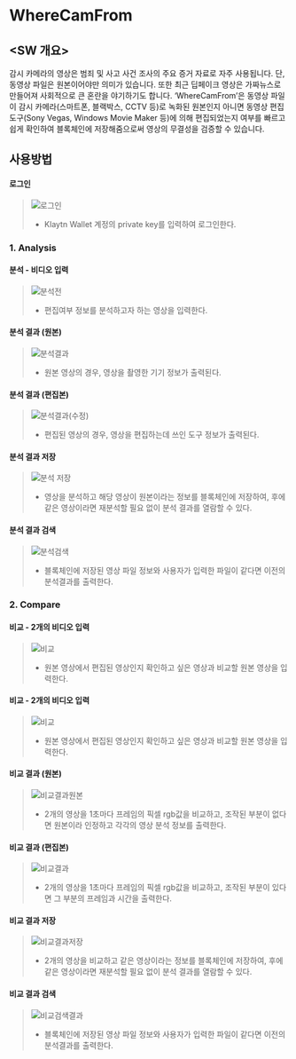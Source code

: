 # WhereCamFrom
## <SW 개요>
감시 카메라의 영상은 범죄 및 사고 사건 조사의 주요 증거 자료로 자주 사용됩니다. 단, 동영상 파일은 원본이어야만 의미가 있습니다.
또한 최근 딥페이크 영상은 가짜뉴스로 만들어져 사회적으로 큰 혼란을 야기하기도 합니다.
‘WhereCamFrom’은 동영상 파일이 감시 카메라(스마트폰, 블랙박스, CCTV 등)로 녹화된 원본인지 아니면 
동영상 편집 도구(Sony Vegas, Windows Movie Maker 등)에 의해 편집되었는지 여부를 빠르고 쉽게 확인하여 블록체인에 저장해줌으로써 영상의 무결성을 검증할 수 있습니다.


## 사용방법
#### 로그인
> ![로그인](https://user-images.githubusercontent.com/59862783/146724252-1a34cf1e-1d01-463a-ae26-392136312afb.PNG)
> * Klaytn Wallet 계정의 private key를 입력하여 로그인한다.

### 1. Analysis 
#### 분석 - 비디오 입력
> ![분석전](https://user-images.githubusercontent.com/59862783/146724898-267f8810-3013-4048-87ca-b499721ba20e.PNG)
> * 편집여부 정보를 분석하고자 하는 영상을 입력한다.

#### 분석 결과 (원본)
> ![분석결과](https://user-images.githubusercontent.com/59862783/146725135-e3012846-896f-4e79-bd4e-832b1a13431b.PNG)
> * 원본 영상의 경우, 영상을 촬영한 기기 정보가 출력된다.

#### 분석 결과 (편집본)
> ![분석결과(수정)](https://user-images.githubusercontent.com/59862783/146725263-03ffc6cd-d184-4646-afd1-ad9de94c64d1.PNG)
> * 편집된 영상의 경우, 영상을 편집하는데 쓰인 도구 정보가 출력된다.

#### 분석 결과 저장
> ![분석 저장](https://user-images.githubusercontent.com/59862783/146725637-16f5e4ce-a81c-49a5-af72-9a5929c0aed3.PNG)
> * 영상을 분석하고 해당 영상이 원본이라는 정보를 블록체인에 저장하여, 후에 같은 영상이라면 재분석할 필요 없이 분석 결과를 열람할 수 있다.

#### 분석 결과 검색
> ![분석검색](https://user-images.githubusercontent.com/59862783/146725745-4501c134-a856-48a2-95d6-fafed7ea12f5.PNG)
> * 블록체인에 저장된 영상 파일 정보와 사용자가 입력한 파일이 같다면 이전의 분석결과를 출력한다. 


### 2. Compare 

#### 비교 - 2개의 비디오 입력
> ![비교](https://user-images.githubusercontent.com/59862783/146725812-5513addb-dbd3-4626-bf24-bb3a73b71f83.PNG)
> * 원본 영상에서 편집된 영상인지 확인하고 싶은 영상과 비교할 원본 영상을 입력한다.

#### 비교 - 2개의 비디오 입력
> ![비교](https://user-images.githubusercontent.com/59862783/146725812-5513addb-dbd3-4626-bf24-bb3a73b71f83.PNG)
> * 원본 영상에서 편집된 영상인지 확인하고 싶은 영상과 비교할 원본 영상을 입력한다.

#### 비교 결과 (원본)
> ![비교결과원본](https://user-images.githubusercontent.com/59862783/146726105-b10b75c0-be5c-407d-a8e8-8ea9180b95a9.PNG)
> * 2개의 영상을 1초마다 프레임의 픽셀 rgb값을 비교하고, 조작된 부분이 없다면 원본이라 인정하고 각각의 영상 분석 정보를 출력한다. 

#### 비교 결과 (편집본)
> ![비교결과](https://user-images.githubusercontent.com/59862783/146726888-fc46a0bf-5b1b-4b1a-9512-f95fd5e7d0da.PNG)
> * 2개의 영상을 1초마다 프레임의 픽셀 rgb값을 비교하고, 조작된 부분이 있다면 그 부분의 프레임과 시간을 출력한다.

#### 비교 결과 저장
> ![비교결과저장](https://user-images.githubusercontent.com/59862783/146727223-c56e4652-8873-49a2-92b5-286bf78b92bb.PNG)
> * 2개의 영상을 비교하고 같은 영상이라는 정보를 블록체인에 저장하여, 후에 같은 영상이라면 재분석할 필요 없이 분석 결과를 열람할 수 있다.

#### 비교 결과 검색
> ![비교검색결과](https://user-images.githubusercontent.com/59862783/146727703-9fb12c6c-5b34-47d0-ba89-a4e3b7f24b64.PNG)
> * 블록체인에 저장된 영상 파일 정보와 사용자가 입력한 파일이 같다면 이전의 분석결과를 출력한다. 


